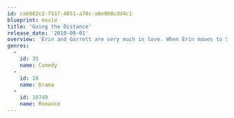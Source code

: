 ```yaml
---
id: cab882c2-7517-4851-a70c-a0e900cdd4c1
blueprint: movie
title: 'Going the Distance'
release_date: '2010-09-01'
overview: 'Erin and Garrett are very much in love. When Erin moves to San Francisco to finish her journalism degree and Garrett stays behind in New York to work in the music industry, they gamely keep the romance alive with webcams and frequent-flyer miles. But just when it seems the lovers will soon be reunited, they each score a big break that could separate them for good.'
genres:
  -
    id: 35
    name: Comedy
  -
    id: 18
    name: Drama
  -
    id: 10749
    name: Romance
---
```

